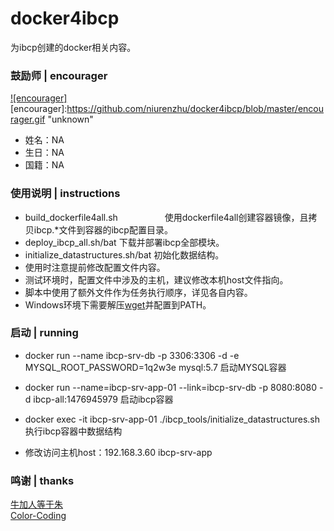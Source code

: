 # docker4ibcp
为ibcp创建的docker相关内容。

### 鼓励师 | encourager
[![encourager]](https://github.com/niurenzhu/docker4ibcp/blob/master/encourager.gif)  
[encourager]:https://github.com/niurenzhu/docker4ibcp/blob/master/encourager.gif "unknown"
* 姓名：NA
* 生日：NA
* 国籍：NA

### 使用说明 | instructions
* build_dockerfile4all.sh                   使用dockerfile4all创建容器镜像，且拷贝ibcp.*文件到容器的ibcp配置目录。
* deploy_ibcp_all.sh/bat                    下载并部署ibcp全部模块。
* initialize_datastructures.sh/bat          初始化数据结构。
* 使用时注意提前修改配置文件内容。
* 测试环境时，配置文件中涉及的主机，建议修改本机host文件指向。
* 脚本中使用了额外文件作为任务执行顺序，详见各自内容。
* Windows环境下需要解压[wget](https://github.com/niurenzhu/docker4ibcp/blob/master/wget-win32.zip)并配置到PATH。

### 启动 | running
* docker run --name ibcp-srv-db -p 3306:3306 -d -e MYSQL_ROOT_PASSWORD=1q2w3e mysql:5.7          启动MYSQL容器
* docker run --name=ibcp-srv-app-01 --link=ibcp-srv-db -p 8080:8080 -d ibcp-all:1476945979       启动ibcp容器
* docker exec -it ibcp-srv-app-01 ./ibcp_tools/initialize_datastructures.sh                      执行ibcp容器中数据结构

* 修改访问主机host：192.168.3.60    ibcp-srv-app

### 鸣谢 | thanks
[牛加人等于朱](http://baike.baidu.com/view/1769.htm "NiurenZhu")<br>
[Color-Coding](http://colorcoding.org/ "咔啦工作室")<br>
